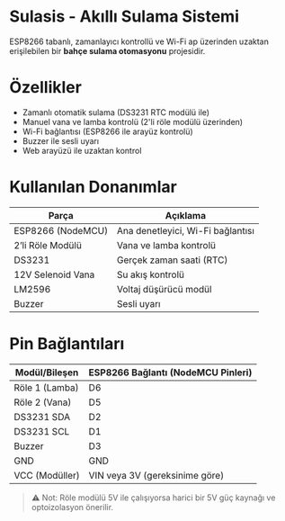 # Sulasis - Akıllı Sulama Sistemi

ESP8266 tabanlı, zamanlayıcı kontrollü ve Wi-Fi ap üzerinden uzaktan erişilebilen bir **bahçe sulama otomasyonu** projesidir.

# Özellikler

-  Zamanlı otomatik sulama (DS3231 RTC modülü ile)
-  Manuel vana ve lamba kontrolü (2'li röle modülü üzerinden)
-  Wi-Fi bağlantısı (ESP8266 ile arayüz kontrolü)
-  Buzzer ile sesli uyarı
-  Web arayüzü ile uzaktan kontrol

# Kullanılan Donanımlar

| Parça              | Açıklama                          |
|-------------------|-----------------------------------|
| ESP8266 (NodeMCU) | Ana denetleyici, Wi-Fi bağlantısı |
| 2’li Röle Modülü  | Vana ve lamba kontrolü            |
| DS3231            | Gerçek zaman saati (RTC)          |
| 12V Selenoid Vana | Su akış kontrolü                  |
| LM2596            | Voltaj düşürücü modül             |
| Buzzer            | Sesli uyarı                       |

# Pin Bağlantıları

| Modül/Bileşen     | ESP8266 Bağlantı (NodeMCU Pinleri) |
|-------------------|-------------------------------------|
| Röle 1 (Lamba)     | D6                          |
| Röle 2 (Vana)      | D5                          |
| DS3231 SDA         | D2                          |
| DS3231 SCL         | D1                          |
| Buzzer             | D3                          |
| GND                | GND                                 |
| VCC (Modüller)     | VIN veya 3V (gereksinime göre)      |

> ⚠️ Not: Röle modülü 5V ile çalışıyorsa harici bir 5V güç kaynağı ve optoizolasyon önerilir.

